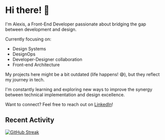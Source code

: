 # Hi there! 👋

I'm Alexis, a Front-End Developer passionate about bridging the gap between development and design.

Currently focusing on:

- Design Systems
- DesignOps
- Developer-Designer collaboration
- Front-end Architecture

My projects here might be a bit outdated (life happens! 😅), but they reflect my journey in tech.

I'm constantly learning and exploring new ways to improve the synergy between technical implementation and design excellence.

Want to connect? Feel free to reach out on [LinkedIn](https://www.linkedin.com/in/alexischarp/)!

## Recent Activity

[![GitHub Streak](https://streak-stats.demolab.com?user=AlexisCharp&theme=blood-dark&hide_border=true&exclude_days=Sun%2CSat)](https://git.io/streak-stats)
